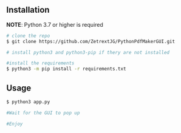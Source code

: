 ## Installation

**NOTE**: Python 3.7 or higher is required

```bash
# clone the repo
$ git clone https://github.com/ZetrextJG/PythonPdfMakerGUI.git

# install python3 and python3-pip if thery are not installed

#install the requirements
$ python3 -m pip install -r requirements.txt
```

## Usage

```bash
$ python3 app.py

#Wait for the GUI to pop up

#Enjoy
```
